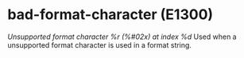 # bad-format-character (E1300)
*Unsupported format character %r (%\#02x) at index %d* Used when a
unsupported format character is used in a format string.
